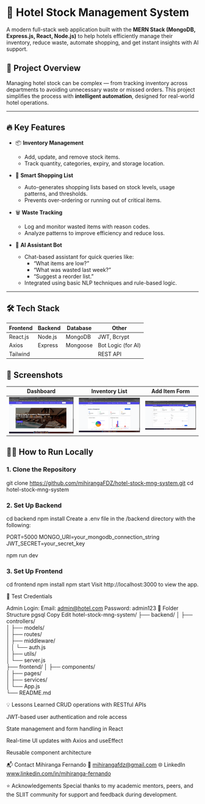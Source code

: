 # 🏨 Hotel Stock Management System

A modern full-stack web application built with the **MERN Stack (MongoDB, Express.js, React, Node.js)** to help hotels efficiently manage their inventory, reduce waste, automate shopping, and get instant insights with AI support.

## 🚀 Project Overview

Managing hotel stock can be complex — from tracking inventory across departments to avoiding unnecessary waste or missed orders. This project simplifies the process with **intelligent automation**, designed for real-world hotel operations.

---

## 🔥 Key Features

- 📦 **Inventory Management**
  - Add, update, and remove stock items.
  - Track quantity, categories, expiry, and storage location.
  
- 🧠 **Smart Shopping List**
  - Auto-generates shopping lists based on stock levels, usage patterns, and thresholds.
  - Prevents over-ordering or running out of critical items.

- 🗑️ **Waste Tracking**
  - Log and monitor wasted items with reason codes.
  - Analyze patterns to improve efficiency and reduce loss.

- 🤖 **AI Assistant Bot**
  - Chat-based assistant for quick queries like:
    - “What items are low?”
    - “What was wasted last week?”
    - “Suggest a reorder list.”
  - Integrated using basic NLP techniques and rule-based logic.

---
## 🛠️ Tech Stack

| Frontend |  Backend  | Database |         Other       |
|----------|-----------|----------|---------------------|
| React.js | Node.js   | MongoDB  | JWT, Bcrypt         |
| Axios    | Express   | Mongoose |  Bot Logic (for AI) |
| Tailwind |           |          |  REST API           |

## 📸 Screenshots

| Dashboard | Inventory List | Add Item Form |
|----------|----------------|----------------|
| ![Dashboard](./Screenshots/dashboard.png) | ![Inventory](./Screenshots/inventory.png) | ![Add Item](./Screenshots/add-item.png) |

## 🧑‍💻 How to Run Locally

### 1. Clone the Repository


git clone https://github.com/mihirangaFDZ/hotel-stock-mng-system.git
cd hotel-stock-mng-system
### 2. Set Up Backend

cd backend
npm install
Create a .env file in the /backend directory with the following:

PORT=5000
MONGO_URI=your_mongodb_connection_string
JWT_SECRET=your_secret_key

npm run dev
### 3. Set Up Frontend

cd frontend
npm install
npm start
Visit http://localhost:3000 to view the app.

🧪 Test Credentials

Admin Login:
Email: admin@hotel.com
Password: admin123
📌 Folder Structure
pgsql
Copy
Edit
hotel-stock-mng-system/
├── backend/
│   ├── controllers/        
│   ├── models/             
│   ├── routes/             
│   ├── middleware/         
│   │   └── auth.js         
│   ├── utils/              
│   └── server.js          
├── frontend/
│   ├── components/         
│   ├── pages/              
│   ├── services/          
│   └── App.js            
└── README.md


💡 Lessons Learned
CRUD operations with RESTful APIs

JWT-based user authentication and role access

State management and form handling in React

Real-time UI updates with Axios and useEffect

Reusable component architecture

📬 Contact
Mihiranga Fernando
📧 mihirangafdz@gmail.com
🌐 LinkedIn www.linkedin.com/in/mihiranga-fernando

⭐ Acknowledgements
Special thanks to my academic mentors, peers, and the SLIIT community for support and feedback during development.
